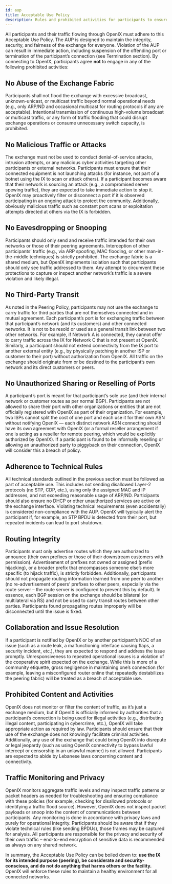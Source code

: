 ```yaml
---
id: aup
title: Acceptable Use Policy
description: Rules and prohibited activities for participants to ensure the integrity, security, and fair use of the OpenIX platform.
---
```


All participants and their traffic flowing through OpenIX must adhere to this Acceptable Use Policy. The AUP is designed to maintain the integrity, security, and fairness of the exchange for everyone. Violation of the AUP can result in immediate action, including suspension of the offending port or termination of the participant’s connection (see Termination section). By connecting to OpenIX, participants agree **not** to engage in any of the following prohibited activities:

## No Abuse of the Exchange Fabric

Participants shall not flood the exchange with excessive broadcast, unknown-unicast, or multicast traffic beyond normal operational needs (e.g., only ARP/ND and occasional multicast for routing protocols if any are acceptable). Intentional transmission of continuous high-volume broadcast or multicast traffic, or any form of traffic flooding that could disrupt exchange operations or consume unnecessary switch capacity, is prohibited.

## No Malicious Traffic or Attacks

The exchange must not be used to conduct denial-of-service attacks, intrusion attempts, or any malicious cyber activities targeting other participants or external networks. Participants must ensure that their connected equipment is not launching attacks (for instance, not part of a botnet using the IX to scan or attack others). If a participant becomes aware that their network is sourcing an attack (e.g., a compromised server spewing traffic), they are expected to take immediate action to stop it. OpenIX may proactively filter or disconnect a port if it is observed participating in an ongoing attack to protect the community. Additionally, obviously malicious traffic such as constant port scans or exploitation attempts directed at others via the IX is forbidden.

## No Eavesdropping or Snooping

Participants should only send and receive traffic intended for their own networks or those of their peering agreements. Interception of other participants’ traffic (e.g., via ARP spoofing, MAC flooding, or other man-in-the-middle techniques) is strictly prohibited. The exchange fabric is a shared medium, but OpenIX implements isolation such that participants should only see traffic addressed to them. Any attempt to circumvent these protections to capture or inspect another network’s traffic is a severe violation and likely illegal.

## No Third-Party Transit

As noted in the Peering Policy, participants may not use the exchange to carry traffic for third parties that are not themselves connected and in mutual agreement. Each participant’s port is for exchanging traffic between that participant’s network (and its customers) and other connected networks. It is not to be resold or used as a general transit link between two other networks. For example, if Network A is connected, they cannot offer to carry traffic across the IX for Network C that is not present at OpenIX. Similarly, a participant should not extend connectivity from the IX port to another external entity (e.g., by physically patching in another ISP or customer to their port) without authorization from OpenIX. All traffic on the exchange should originate from or be destined to the participant’s own network and its direct customers or peers.

## No Unauthorized Sharing or Reselling of Ports

A participant’s port is meant for that participant’s sole use (and their internal network or customer routes as per normal BGP). Participants are not allowed to share their port with other organizations or entities that are not officially registered with OpenIX as part of their organization. For example, two ISPs cannot split the cost of one port and each use it for their own ASN without notifying OpenIX — each distinct network ASN connecting should have its own agreement with OpenIX (or a formal reseller arrangement if one is acting as a reseller for remote peering, which would be explicitly authorized by OpenIX). If a participant is found to be informally reselling or allowing an unauthorized party to piggyback on their connection, OpenIX will consider this a breach of policy.

## Adherence to Technical Rules

All technical standards outlined in the previous section must be followed as part of acceptable use. This includes not sending disallowed Layer-2 protocols (no STP, CDP, etc.), using only the assigned MAC and IP addresses, and not exceeding reasonable usage of ARP/ND. Participants should also ensure no DHCP or other unauthorized services are active on the exchange interface. Violating technical requirements (even accidentally) is considered non-compliance with the AUP. OpenIX will typically alert the participant if, for example, an STP BPDU is detected from their port, but repeated incidents can lead to port shutdown.

## Routing Integrity

Participants must only advertise routes which they are authorized to announce (their own prefixes or those of their downstream customers with permission). Advertisement of prefixes not owned or assigned (prefix hijacking), or a broader prefix that encompasses someone else’s more specific (to hijack traffic), is strictly forbidden. Additionally, participants should not propagate routing information learned from one peer to another (no re-advertisement of peers’ prefixes to other peers, especially via the route server – the route server is configured to prevent this by default). In essence, each BGP session on the exchange should be bilateral (or multilateral via RS) and not be used to carry transit routes between other parties. Participants found propagating routes improperly will be disconnected until the issue is fixed.

## Collaboration and Issue Resolution

If a participant is notified by OpenIX or by another participant’s NOC of an issue (such as a route leak, a malfunctioning interface causing flaps, a security incident, etc.), they are expected to respond and address the issue promptly. Unresponsiveness to repeated operational issues is a violation of the cooperative spirit expected on the exchange. While this is more of a community etiquette, gross negligence in maintaining one’s connection (for example, leaving a misconfigured router online that repeatedly destabilizes the peering fabric) will be treated as a breach of acceptable use.

## Prohibited Content and Activities

OpenIX does not monitor or filter the content of traffic, as it’s just a exchange medium, but if OpenIX is officially informed by authorities that a participant’s connection is being used for illegal activities (e.g., distributing illegal content, participating in cybercrime, etc.), OpenIX will take appropriate action as required by law. Participants should ensure that their use of the exchange does not knowingly facilitate criminal activities. Additionally, any use of the exchange that could bring OpenIX into disrepute or legal jeopardy (such as using OpenIX connectivity to bypass lawful intercept or censorship in an unlawful manner) is not allowed. Participants are expected to abide by Lebanese laws concerning content and connectivity.

## Traffic Monitoring and Privacy

OpenIX monitors aggregate traffic levels and may inspect traffic patterns or packet headers as needed for troubleshooting and ensuring compliance with these policies (for example, checking for disallowed protocols or identifying a traffic flood source). However, OpenIX does not inspect packet payloads or snoop into the content of communications between participants. Any monitoring is done in accordance with privacy laws and purely for operational integrity. Participants should be aware that if they violate technical rules (like sending BPDUs), those frames may be captured for analysis. All participants are responsible for the privacy and security of their own traffic – end-to-end encryption of sensitive data is recommended as always on any shared network.

In summary, the Acceptable Use Policy can be boiled down to: **use the IX for its intended purpose (peering), be considerate and security-conscious, and do not do anything that harms others or the facility.** OpenIX will enforce these rules to maintain a healthy environment for all connected networks.
